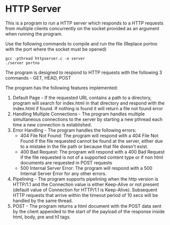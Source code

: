 # HTTP Server

This is a program to run a HTTP server which responds to a HTTP requests from multiple clients concurrently on the socket provided as an argument when running the program.

Use the following commands to compile and run the file (Replace portno with the port where the socket must be opened)

```
gcc -pthread httpserver.c -o server
./server portno
```

The program is designed to respond to HTTP requests with the following 3 commands - GET, HEAD, POST

The program has the following features implemented:
1) Default Page - If the requested URL contains a path to a directory, program will search for index.html in that directory and respond with the index.html if found. If nothing is found it will return a file not found error
2) Handling Multiple Connections - The program handles multiple simultaneous connections to the server by starting a new pthread each time a new connection is established.
3) Error Handling - The program handles the following errors:  
    - 404 File Not Found: The program will respond with a 404 File Not Found if the file requested cannot be found at the server, either due to a mistake in the file path or because that file doesn't exist. 
    - 400 Bad Request: The program will respond with a 400 Bad Request if the file requested is not of a supported content type or if non html documents are requested in POST requests
    - 500 Internal Server Error: The program will respond with a 500 Internal Server Error for any other errors.
4) Pipelining - The program supports pipelining when the http version is HTTP/1.1 and the Connection value is either Keep-Alive or not present (default value of Connection for HTTP/1.1 is Keep-Alive). Subsequent HTTP requests that arrive within the timeout period of 10 secs will be handled by the same thread.
5) POST - The program returns a html document with the POST data sent by the client appended to the start of the payload of the response inside html, body, pre and h1 tags.
